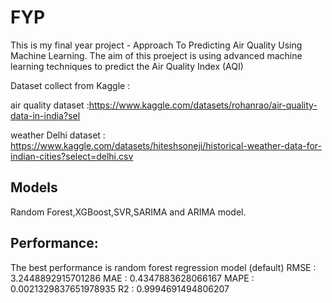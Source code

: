 # **FYP**
This is my final year project - Approach To Predicting Air Quality Using Machine Learning. The aim of this proeject is using advanced machine learning techniques to predict the Air Quality Index (AQI) 

Dataset collect from Kaggle :

air quality dataset :https://www.kaggle.com/datasets/rohanrao/air-quality-data-in-india?sel

weather Delhi dataset : https://www.kaggle.com/datasets/hiteshsoneji/historical-weather-data-for-indian-cities?select=delhi.csv

## **Models** 
Random Forest,XGBoost,SVR,SARIMA and ARIMA model. 

## **Performance:**
The best performance is random forest regression model (default) 
RMSE : 3.2448892915701286
MAE : 0.4347883628066167
MAPE : 0.0021329837651978935
R2 : 0.9994691494806207
